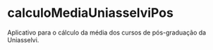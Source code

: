 # calculoMediaUniasselviPos
Aplicativo para o cálculo da média dos cursos de pós-graduação da Uniasselvi.
